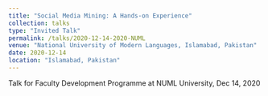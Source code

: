 ```yaml
---
title: "Social Media Mining: A Hands-on Experience"
collection: talks
type: "Invited Talk"
permalink: /talks/2020-12-14-2020-NUML
venue: "National University of Modern Languages, Islamabad, Pakistan"
date: 2020-12-14
location: "Islamabad, Pakistan"
---
```


Talk for Faculty Development Programme at NUML University, Dec 14, 2020
